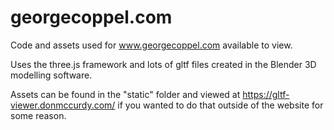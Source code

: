 # georgecoppel.com
Code and assets used for www.georgecoppel.com available to view. 

Uses the three.js framework and lots of gltf files created in the Blender 3D modelling software. 

Assets can be found in the "static" folder and viewed at https://gltf-viewer.donmccurdy.com/ if you wanted to do that outside of the website for some reason. 
